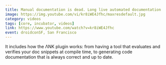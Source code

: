 ```yaml
---
title: Manual documentation is dead. Long live automated documentation! Automated documentation with ΛNK
image: https://img.youtube.com/vi/kr8iWE4Jfhc/maxresdefault.jpg
category: videos
tags: [core, incubator, videos]
link: https://www.youtube.com/watch?v=kr8iWE4Jfhc
event: droidconSF, San Francisco
---
```

It includes how the ΛNK plugin works: from having a tool that evaluates and verifies your doc snippets at compile time, to generating code documentation that is always correct and up to date.
